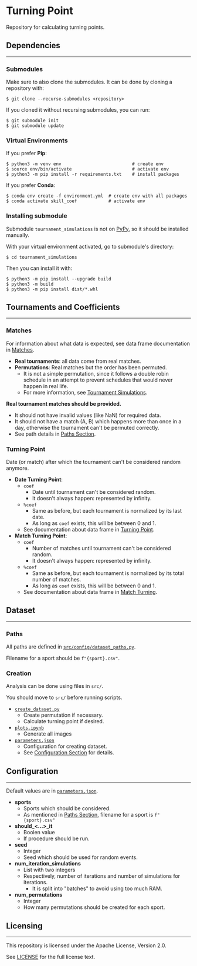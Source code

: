 # **Turning Point**
Repository for calculating turning points.


## **Dependencies**
---

### **Submodules**

Make sure to also clone the submodules. It can be done by cloning a repository with:
```
$ git clone --recurse-submodules <repository>
```

If you cloned it without recursing submodules, you can run:
```
$ git submodule init
$ git submodule update
```

### **Virtual Environments**

If you prefer **Pip**:

```
$ python3 -m venv env                           # create env
$ source env/bin/activate                       # activate env
$ python3 -m pip install -r requirements.txt    # install packages
```

If you prefer **Conda**:

```
$ conda env create -f environment.yml  # create env with all packages
$ conda activate skill_coef            # activate env
```

### **Installing submodule**

Submodule `tournament_simulations` is not on [PyPy](https://www.pypy.org/), so it should be installed manually.

With your virtual environment activated, go to submodule's directory:
```
$ cd tournament_simulations
```

Then you can install it with:

```
$ python3 -m pip install --upgrade build
$ python3 -m build
$ python3 -m pip install dist/*.whl
```

## **Tournaments and Coefficients**
---

### **Matches**

For information about what data is expected, see data frame documentation in [Matches](https://github.com/EstefanoB/tournament_simulations/blob/main/src/tournament_simulations/data_structures/matches/matches.py).

- **Real tournaments**: all data come from real matches. 
- **Permutations**: Real matches but the order has been permuted. 
    - It is not a simple permutation, since it follows a double robin schedule in an attempt to prevent schedules that would never happen in real life.
    - For more information, see [Tournament Simulations](https://github.com/EstefanoB/tournament_simulations/blob/main/README.md).


**Real tournament matches should be provided.** 
- It should not have invalid values (like NaN) for required data.
- It should not have a match (A, B) which happens more than once in a day, otherwise the tournament can't be permuted correctly.
- See path details in [Paths Section](#paths).

### **Turning Point**

Date (or match) after which the tournament can't be considered random anymore.

- **Date Turning Point**: 
    - `coef`
        - Date until tournament can't be considered random.
        - It doesn't always happen: represented by infinity.
    - `%coef`
        - Same as before, but each tournament is normalized by its last date.
        - As long as `coef` exists, this will be between 0 and 1.
    - See documentation about data frame in [Turning Point](https://github.com/EstefanoB/turning_point/blob/main/src/turning_point/normal_coefficient/turning_point.py).
- **Match Turning Point**: 
    - `coef`
        - Number of matches until tournament can't be considered random.
        - It doesn't always happen: represented by infinity.
    - `%coef`
        - Same as before, but each tournament is normalized by its total number of matches.
        - As long as `coef` exists, this will be between 0 and 1.
    - See documentation about data frame in [Match Turning](https://github.com/EstefanoB/turning_point/blob/main/src/turning_point/match_coefficient/match_turning_point.py).


## **Dataset**
---

### **Paths**
All paths are defined in [`src/config/dataset_paths.py`](https://github.com/EstefanoB/turning_point/blob/main/src/config/dataset_paths.py).

Filename for a sport should be `f"{sport}.csv"`.

### **Creation**

Analysis can be done using files in `src/`.

You should move to `src/` before running scripts.

- [`create_dataset.py`](https://github.com/EstefanoB/turning_point/blob/main/src/create_dataset.py)
    - Create permutation if necessary.
    - Calculate turning point if desired.
- [`plots.ipynb`](https://github.com/EstefanoB/turning_point/blob/main/src/plots.ipynb)
    - Generate all images
- [`parameters.json`](https://github.com/EstefanoB/turning_point/blob/main/src/parameters.json)
    - Configuration for creating dataset.
    - See [Configuration Section](#configuration) for details.

## **Configuration**
---
Default values are in [`parameters.json`](https://github.com/EstefanoB/turning_point/blob/main/src/parameters.json).

- **sports**
    - Sports which should be considered.
    - As mentioned in [Paths Section](#paths), filename for a sport is `f"{sport}.csv"`
- **should_<...>_it**
    - Boolen value
    - If procedure should be run.
- **seed**
    - Integer
    - Seed which should be used for random events. 
- **num_iteration_simulations** 
    - List with two integers
    - Respectively, number of iterations and number of simulations for iterations.
        - It is split into "batches" to avoid using too much RAM.
- **num_permutations**
    - Integer
    - How many permutations should be created for each sport.

## **Licensing**
---

This repository is licensed under the Apache License, Version 2.0. 

See [LICENSE](https://github.com/EstefanoB/turning_point/blob/main/README.md) for the full license text.